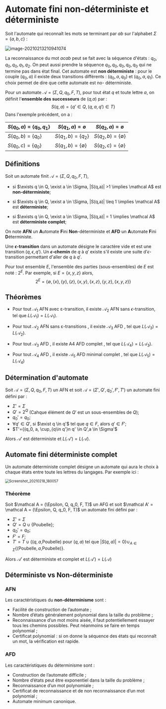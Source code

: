 # Automate fini non-déterministe et déterministe

Soit l'automate qui reconnaît les mots se terminant par *ab* sur l'alphabet $\Sigma = \{a,b,c \}$ :

![image-20210213210941074](../../../../../.config/Typora/typora-user-images/image-20210213210941074.png)

La reconnaissance du mot *acab* peut se fait avec la séquence d'états : $q_0,q_0,q_0,q_1,q_2$. On peut aussi prendre la séquence $q_0,q_0,q_0,q_0,q_0$ qui ne termine pas dans état final. Cet automate est **non déterministe** : pour le couple ($q_0,a$) il existe deux transitions différents : $(q_0,a,q_0)$ et $(q_0,a,q_1)$. Ce choix permet de dire que cette automate est no- déterministe.

Pour un automate $\mathcal A = (\Sigma, Q, q_0, F,T)$, pour tout état $q$ et toute lettre $a$, on définit l'**ensemble des successeurs** de  (*q,a*) par :
$$
S(q,a) = \{q' \in Q,(q,a,q') \in T \}
$$
 Dans l'exemple précédent, on a :

| $S(q_0,a) = \{q_0,q_1 \}$ | $S(q_1,a) = \emptyset$     | $S(q_2,a)=\emptyset$       |
| ------------------------- | -------------------------- | -------------------------- |
| $S(q_0,b) = \{q_0\}$      | $S(q_1,b) = \{q_2\}$       | $S(q_2,b) = \{\emptyset\}$ |
| $S(q_0,c) = \{q_0\}$      | $S(q_1,b) = \{\emptyset\}$ | $S(q_2,c) = \{\emptyset\}$ |

## Définitions

Soit un automate finit $\mathcal A =(\Sigma,Q,q_0,F,T)$,

* si $\exists q \in Q, \exist a \in \Sigma, |S(q,a)| >1 \implies \mathcal A$ est **non-déterministe**; 
* si $\exists q \in Q, \exist a \in \Sigma, |S(q,a)| \leq 1 \implies \mathcal A$ est **déterministe**;

* si $\exists q \in Q, \exist a \in \Sigma, |S(q,a)| = 1 \implies \mathcal A$ est **déterministe complet**;

On note **AFN** un **A**utomate **F**ini **Non**-déterministe et **AFD** un **A**utomate **F**ini **D**éterministe.

Une **$\epsilon$-transition** dans un automate désigne le caractère vide et est une transition ($q, \epsilon , q'$). Un **$\epsilon$-chemin** de $q$ à $q'$ existe s'il existe une suite d'$\epsilon$-transition permettant d'aller de $q$ à $q'$.

Pour tout ensemble $E$, l'ensemble des parties (sous-ensembles) de $E$ est noté : $2^E$. Par exemple, si $E=\{x,y,z\}$ alors, 
$$
2^E=\{\emptyset, \{x\}, \{y\}, \{z\}, \{x, y\}, \{x, z\}, \{y, z\}, \{x, y, z\}\}
$$

## Théorèmes

* Pour tout $\mathcal A_1$ AFN avec ε-transition, il existe $\mathcal A_2$ AFN sans $\epsilon$-transition, tel que $L(\mathcal A_1) = L(\mathcal A_1)$.

* Pour tout $\mathcal A_2$ AFN sans ε-transitions , il existe $\mathcal A_3$ AFD , tel que $L(\mathcal A_3) = L(\mathcal A_2)$.

* Pour tout $\mathcal A_3$ AFD , il existe A4 AFD complet , tel que $L(\mathcal A_4) = L(\mathcal A_3)$.

* Pour tout $\mathcal A_4$ AFD , il existe $\mathcal A_5$ AFD minimal complet , tel que $L(\mathcal A_5) = L(\mathcal A_4)$

## Détermination d'automate

Soit $\mathcal A = (\Sigma,Q,q_0,F,T)$ un AFN et soit $\mathcal A = (\Sigma',Q',q_0',F',T')$ un automate fini défini par :

* $\Sigma' = \Sigma$
* $Q' = 2^Q$ (Cahque élément de $Q'$ est un sous-ensembles de $Q$);
* $q_0'= {q_0}$;
* $\forall q' \in Q'$, si $\exist q \in q'$ tel que $q \in F$, alors $q' \in F'$;
* $T'={(q_0, a, \cup_{q\in q'}n q' \in Q',a \in \Sigma'$

Alors $\mathcal A'$ est déterministe et $L(\mathcal A')=L(\mathcal A)$.

## Automate fini déterministe complet

Un automate déterministe complet désigne un automate qui aura le choix à chaque états entre toute les lettres du langages. Par exemple ici : 

<img src="../../../site/in406/Screenshot_20210218_180057.png" alt="Screenshot_20210218_180057" style="zoom:80%;" />

### Théorème

Soit $\mathcal A = (\Epsilon, Q, q_0, F, T)$ un AFG et soit $\mathcal A' = \mathcal A = (\Epsilon, Q, q_0, F, T)$ un automate fini défini par :

* $\Sigma' = \Sigma$
* $Q' = Q \cup \{$Poubelle$\}$;
* $q_0'= q_0$;
* $F'=F$;
* $T'= T\cup \{(q,a,$Poubelle$)$ pour $(q,a)$ tel que $|S(q,a)|=0\} \cup_{A\in \Sigma} \{($Poubelle$,a,$Poubelle$) \}$. 

Alors $\mathcal A'$ est déterministe et complet et $L(\mathcal A') = L(\mathcal A)$

## Déterministe vs Non-déterministe

### AFN

Les caractéristiques du **non-déterminisme** sont : 

* Facilité de construction de l’automate ; 
* Nombre d’états généralement polynomial dans la taille du problème ;
* Reconnaissance d’un mot moins aisée, il faut potentiellement essayer tous les chemins possibles. Peut néanmoins se faire en temps polynomial ;
* Certificat polynomial : si on donne la séquence des états qui reconnaît un mot, la vérification est rapide.

### AFD

Les caractéristiques du déterminisme sont : 

* Construction de l’automate difficile ;
* Nombre d’états peut être exponentiel dans la taille du problème ; 
* Reconnaissance d’un mot polynomiale ; 
* Certificat de reconnaissance et de non reconnaissance d’un mot polynomial ; 
* Automate minimum canonique.